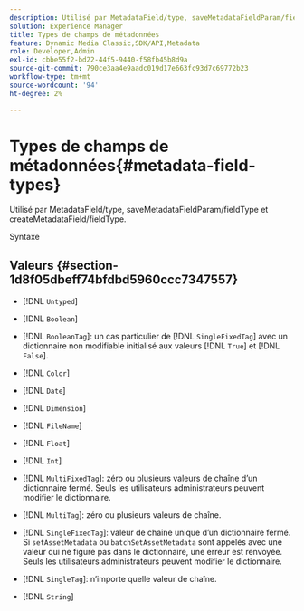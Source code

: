 ```yaml
---
description: Utilisé par MetadataField/type, saveMetadataFieldParam/fieldType et createMetadataField/fieldType.
solution: Experience Manager
title: Types de champs de métadonnées
feature: Dynamic Media Classic,SDK/API,Metadata
role: Developer,Admin
exl-id: cbbe55f2-bd22-44f5-9440-f58fb45b8d9a
source-git-commit: 790ce3aa4e9aadc019d17e663fc93d7c69772b23
workflow-type: tm+mt
source-wordcount: '94'
ht-degree: 2%

---
```


# Types de champs de métadonnées{#metadata-field-types}

Utilisé par MetadataField/type, saveMetadataFieldParam/fieldType et createMetadataField/fieldType.

Syntaxe

## Valeurs {#section-1d8f05dbeff74bfdbd5960ccc7347557}

* [!DNL `Untyped`]
* [!DNL `Boolean`]
* [!DNL `BooleanTag`]: un cas particulier de [!DNL `SingleFixedTag`] avec un dictionnaire non modifiable initialisé aux valeurs [!DNL `True`] et [!DNL `False`].

* [!DNL `Color`]
* [!DNL `Date`]
* [!DNL `Dimension`]
* [!DNL `FileName`]
* [!DNL `Float`]
* [!DNL `Int`]
* [!DNL `MultiFixedTag`]: zéro ou plusieurs valeurs de chaîne d’un dictionnaire fermé. Seuls les utilisateurs administrateurs peuvent modifier le dictionnaire.
* [!DNL `MultiTag`]: zéro ou plusieurs valeurs de chaîne.
* [!DNL `SingleFixedTag`]: valeur de chaîne unique d’un dictionnaire fermé. Si `setAssetMetadata` ou `batchSetAssetMetadata` sont appelés avec une valeur qui ne figure pas dans le dictionnaire, une erreur est renvoyée. Seuls les utilisateurs administrateurs peuvent modifier le dictionnaire.

* [!DNL `SingleTag`]: n’importe quelle valeur de chaîne.
* [!DNL `String`]
